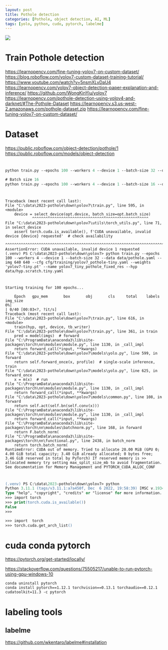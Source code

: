```yaml
---
layout: post
title: Pothole detection 
categories: [Pothole, object detection, AI, ML]
tags: [yolo, python, cudo, pytorch, labelme]
--- 
```

![](../pic/20230602125229_ai_pothole.png)

# Train Pothole detection 

https://learnopencv.com/fine-tuning-yolov7-on-custom-dataset/
https://blog.roboflow.com/yolov7-custom-dataset-training-tutorial/
https://www.youtube.com/watch?v=5nsmXLyDaU4
https://learnopencv.com/yolov7-object-detection-paper-explanation-and-inference/
https://github.com/WongKinYiu/yolov7
https://learnopencv.com/pothole-detection-using-yolov4-and-darknet/#The-Pothole-Dataset
https://learnopencv.s3.us-west-2.amazonaws.com/pothole-dataset.zip
https://learnopencv.com/fine-tuning-yolov7-on-custom-dataset/


# Dataset

https://public.roboflow.com/object-detection/pothole/1
https://public.roboflow.com/models/object-detection


# 

```ps
python train.py --epochs 100 --workers 4 --device 1 --batch-size 32 --data data/pothole.yaml --img 640 640 --cfg cfg/training/yolov7_pothole-tiny.yaml --weights 'yolov7-tiny.pt' --name yolov7_tiny_pothole_fixed_res --hyp data/hyp.scratch.tiny.yaml

# Batch size 16 
python train.py --epochs 100 --workers 4 --device 1 --batch-size 16 --data data/pothole.yaml --img 640 640 --cfg cfg/training/yolov7_pothole-tiny.yaml --weights 'yolov7-tiny.pt' --name yolov7_tiny_pothole_fixed_res --hyp data/hyp.scratch.tiny.yaml
```

# 
    Traceback (most recent call last):
    File "C:\data\2023-pothole\down\yolov7\train.py", line 595, in <module>
        device = select_device(opt.device, batch_size=opt.batch_size)
                ^^^^^^^^^^^^^^^^^^^^^^^^^^^^^^^^^^^^^^^^^^^^^^^^^^^^
    File "C:\data\2023-pothole\down\yolov7\utils\torch_utils.py", line 71, in select_device
        assert torch.cuda.is_available(), f'CUDA unavailable, invalid device {device} requested'  # check availability
        ^^^^^^^^^^^^^^^^^^^^^^^^^^^^^^^^^^^^^^^^^^^^^^^^^^^^^^^^^^^^^^^^^^^^^^^^^^^^^^^^^^^^^^^^
    AssertionError: CUDA unavailable, invalid device 1 requested
    (.venv) PS C:\data\2023-pothole\down\yolov7> python train.py --epochs 100 --workers 4 --device 1 --batch-size 32 --data data/pothole.yaml --img 640 640 --cfg cfg/training/yolov7_pothole-tiny.yaml --weights 'yolov7-tiny.pt' --name yolov7_tiny_pothole_fixed_res --hyp data/hyp.scratch.tiny.yaml
# 

    Starting training for 100 epochs...

        Epoch   gpu_mem       box       obj       cls     total    labels  img_size
    0%|                                                                                                                                                                           | 0/40 [00:03<?, ?it/s] 
    Traceback (most recent call last):
    File "C:\data\2023-pothole\down\yolov7\train.py", line 616, in <module>
        train(hyp, opt, device, tb_writer)
    File "C:\data\2023-pothole\down\yolov7\train.py", line 361, in train
        pred = model(imgs)  # forward
    File "C:\ProgramData\anaconda3\lib\site-packages\torch\nn\modules\module.py", line 1130, in _call_impl
        return forward_call(*input, **kwargs)
    File "C:\data\2023-pothole\down\yolov7\models\yolo.py", line 599, in forward
        return self.forward_once(x, profile)  # single-scale inference, train
    File "C:\data\2023-pothole\down\yolov7\models\yolo.py", line 625, in forward_once
        x = m(x)  # run
    File "C:\ProgramData\anaconda3\lib\site-packages\torch\nn\modules\module.py", line 1130, in _call_impl
        return forward_call(*input, **kwargs)
    File "C:\data\2023-pothole\down\yolov7\models\common.py", line 108, in forward
        return self.act(self.bn(self.conv(x)))
    File "C:\ProgramData\anaconda3\lib\site-packages\torch\nn\modules\module.py", line 1130, in _call_impl
        return forward_call(*input, **kwargs)
    File "C:\ProgramData\anaconda3\lib\site-packages\torch\nn\modules\batchnorm.py", line 168, in forward
        return F.batch_norm(
    File "C:\ProgramData\anaconda3\lib\site-packages\torch\nn\functional.py", line 2438, in batch_norm
        return torch.batch_norm(
    RuntimeError: CUDA out of memory. Tried to allocate 20.00 MiB (GPU 0; 4.00 GiB total capacity; 3.40 GiB already allocated; 0 bytes free; 3.46 GiB reserved in total by PyTorch) If reserved memory is >> allocated memory try setting max_split_size_mb to avoid fragmentation.  See documentation for Memory Management and PYTORCH_CUDA_ALLOC_CONF

#

```ps
(.venv) PS C:\data\2023-pothole\down\yolov7> python 
Python 3.11.1 (tags/v3.11.1:a7a450f, Dec  6 2022, 19:58:39) [MSC v.1934 64 bit (AMD64)] on win32
Type "help", "copyright", "credits" or "license" for more information.
>>> import torch 
>>> print(torch.cuda.is_available())
False
>>>  

>>> import  torch
>>> torch.cuda.get_arch_list()
```
# cuda conda pytorch 

https://pytorch.org/get-started/locally/

https://stackoverflow.com/questions/75505217/unable-to-run-pytorch-using-gpu-windows-10

    conda uninstall pytorch
    conda install pytorch==1.12.1 torchvision==0.13.1 torchaudio==0.12.1 cudatoolkit=11.3 -c pytorch

# labeling tools 

## labelme 

https://github.com/wkentaro/labelme#installation

